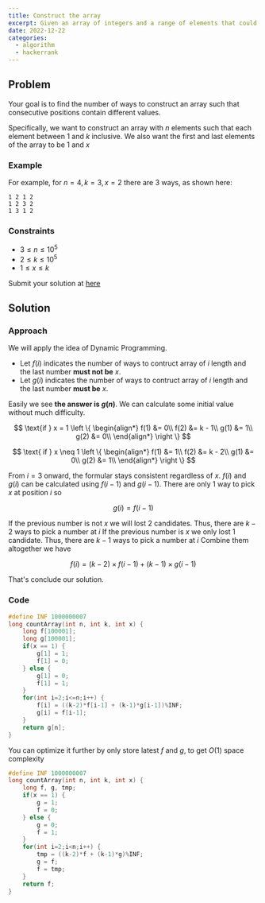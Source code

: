 ```yaml
---
title: Construct the array
excerpt: Given an array of integers and a range of elements that could be in the array, the problem is to find the number of ways to construct the array such that the array has exactly K distinct integers in it
date: 2022-12-22
categories:
  - algorithm
  - hackerrank
---
```


## Problem

Your goal is to find the number of ways to construct an array such that consecutive positions contain different values.

Specifically, we want to construct an array with $n$ elements such that each element between $1$ and $k$ inclusive. We also want the first and last elements of the array to be $1$ and $x$

### Example

For example, for $n=4, k=3, x=2$ there are $3$ ways, as shown here:

```
1 2 1 2
1 2 3 2
1 3 1 2
```

### Constraints

- $3 \leq n \leq 10^5$
- $2 \leq k \leq 10^5$
- $1 \leq x \leq k$

Submit your solution at [here](https://www.hackerrank.com/challenges/construct-the-array)

## Solution

### Approach

We will apply the idea of Dynamic Programming.

- Let $f(i)$ indicates the number of ways to contruct array of $i$ length and the last number **must not be** $x$.
- Let $g(i)$ indicates the number of ways to contruct array of $i$ length and the last number **must be** $x$.

Easily we see **the answer is $g(n)$**.
We can calculate some initial value without much difficulty.

$$
\text{if } x = 1
\left \{
\begin{align*}
f(1) &= 0\\
f(2) &= k - 1\\
g(1) &= 1\\
g(2) &= 0\\
\end{align*}
\right \}
$$

$$
\text{   if } x \neq 1
\left \{
\begin{align*}
f(1) &= 1\\
f(2) &= k - 2\\
g(1) &= 0\\
g(2) &= 1\\
\end{align*}
\right \}
$$

From $i=3$ onward, the formular stays consistent regardless of $x$. $f(i)$ and $g(i)$ can be calculated using $f(i-1)$ and $g(i-1)$.
There are only 1 way to pick $x$ at position $i$ so

$$
g(i) = f(i - 1)
$$

If the previous number is not $x$ we will lost 2 candidates. Thus, there are $k - 2$ ways to pick a number at $i$
If the previous number is $x$ we only lost 1 candidate. Thus, there are $k - 1$ ways to pick a number at $i$
Combine them altogether we have

$$
f(i) = (k - 2) \times f(i - 1) + (k - 1) \times g(i - 1)
$$

That's conclude our solution.

### Code

```cpp
#define INF 1000000007
long countArray(int n, int k, int x) {
    long f[100001];
    long g[100001];
    if(x == 1) {
        g[1] = 1;
        f[1] = 0;
    } else {
        g[1] = 0;
        f[1] = 1;
    }
    for(int i=2;i<=n;i++) {
        f[i] = ((k-2)*f[i-1] + (k-1)*g[i-1])%INF;
        g[i] = f[i-1];
    }
    return g[n];
}
```

You can optimize it further by only store latest $f$ and $g$, to get $O(1)$ space complexity

```cpp
#define INF 1000000007
long countArray(int n, int k, int x) {
    long f, g, tmp;
    if(x == 1) {
        g = 1;
        f = 0;
    } else {
        g = 0;
        f = 1;
    }
    for(int i=2;i<n;i++) {
        tmp = ((k-2)*f + (k-1)*g)%INF;
        g = f;
        f = tmp;
    }
    return f;
}
```
